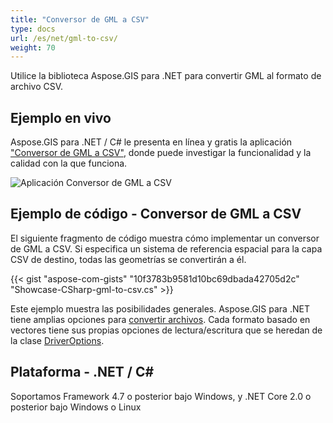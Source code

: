 ```yaml
---
title: "Conversor de GML a CSV"
type: docs
url: /es/net/gml-to-csv/
weight: 70
---
```


Utilice la biblioteca Aspose.GIS para .NET para convertir GML al formato de archivo CSV.

## **Ejemplo en vivo**

Aspose.GIS para .NET / C# le presenta en línea y gratis la aplicación ["Conversor de GML a CSV"](https://products.aspose.app/gis/conversion/gml-to-csv), donde puede investigar la funcionalidad y la calidad con la que funciona.

![Aplicación Conversor de GML a CSV](conversion.png)

## **Ejemplo de código - Conversor de GML a CSV**

El siguiente fragmento de código muestra cómo implementar un conversor de GML a CSV. Si especifica un sistema de referencia espacial para la capa CSV de destino, todas las geometrías se convertirán a él. 

{{< gist "aspose-com-gists" "10f3783b9581d10bc69dbada42705d2c" "Showcase-CSharp-gml-to-csv.cs" >}}

Este ejemplo muestra las posibilidades generales. Aspose.GIS para .NET tiene amplias opciones para [convertir archivos](https://docs.aspose.com/gis/net/vector-layers/). Cada formato basado en vectores tiene sus propias opciones de lectura/escritura que se heredan de la clase [DriverOptions](https://reference.aspose.com/gis/net/aspose.gis/driveroptions).

## **Plataforma - .NET / C#**

Soportamos Framework 4.7 o posterior bajo Windows, y .NET Core 2.0 o posterior bajo Windows o Linux
